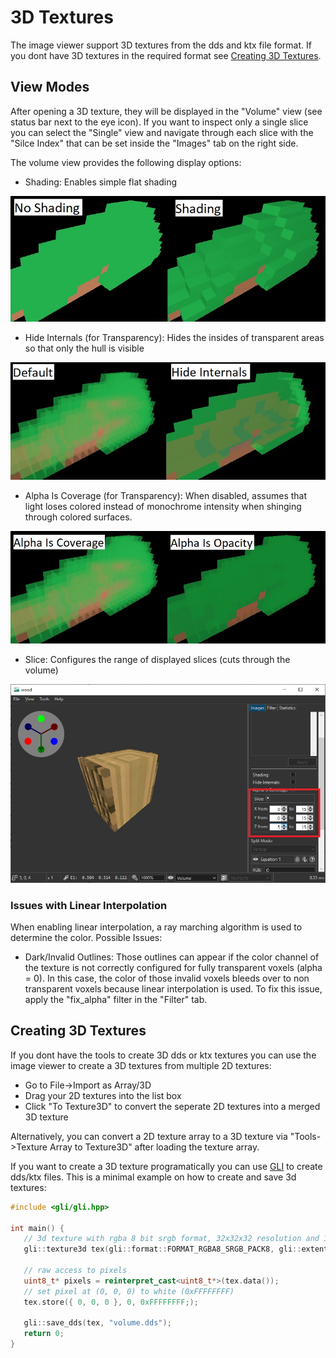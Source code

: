 # 3D Textures

The image viewer support 3D textures from the dds and ktx file format. If you dont have 3D textures in the required format see [Creating 3D Textures](#Creating-3D-Textures).

## View Modes

After opening a 3D texture, they will be displayed in the "Volume" view (see status bar next to the eye icon). If you want to inspect only a single slice you can select the "Single" view and navigate through each slice with the "Silce Index" that can be set inside the "Images" tab on the right side.

The volume view provides the following display options:
* Shading: Enables simple flat shading

![](img/volume_shading.jpg)

* Hide Internals (for Transparency):  Hides the insides of transparent areas so that only the hull is visible

![](img/volume_internals.jpg)

* Alpha Is Coverage (for Transparency): When disabled, assumes that light loses colored instead of monochrome intensity when shinging through colored surfaces.

![](img/volume_coverage.jpg)

* Slice: Configures the range of displayed slices (cuts through the volume)

![](img/volume_slice.jpg)

### Issues with Linear Interpolation
When enabling linear interpolation, a ray marching algorithm is used to determine the color. Possible Issues:
* Dark/Invalid Outlines: Those outlines can appear if the color channel of the texture is not correctly configured for fully transparent voxels (alpha = 0). In this case, the color of those invalid voxels bleeds over to non transparent voxels because linear interpolation is used. To fix this issue, apply the "fix_alpha" filter in the "Filter" tab.

## Creating 3D Textures

If you dont have the tools to create 3D dds or ktx textures you can use the image viewer to create a 3D textures from multiple 2D textures:
* Go to File->Import as Array/3D
* Drag your 2D textures into the list box
* Click "To Texture3D" to convert the seperate 2D textures into a merged 3D texture

Alternatively, you can convert a 2D texture array to a 3D texture via "Tools->Texture Array to Texture3D" after loading the texture array.

If you want to create a 3D texture programatically you can use [GLI](https://github.com/g-truc/gli) to create dds/ktx files. This is a minimal example on how to create and save 3d textures:

```c++
#include <gli/gli.hpp>

int main() {
   // 3d texture with rgba 8 bit srgb format, 32x32x32 resolution and 1 mipmap
   gli::texture3d tex(gli::format::FORMAT_RGBA8_SRGB_PACK8, gli::extent3d(32, 32, 32), 1);

   // raw access to pixels 
   uint8_t* pixels = reinterpret_cast<uint8_t*>(tex.data());
   // set pixel at (0, 0, 0) to white (0xFFFFFFFF)
   tex.store({ 0, 0, 0 }, 0, 0xFFFFFFFF;);

   gli::save_dds(tex, "volume.dds");
   return 0;
}
```
